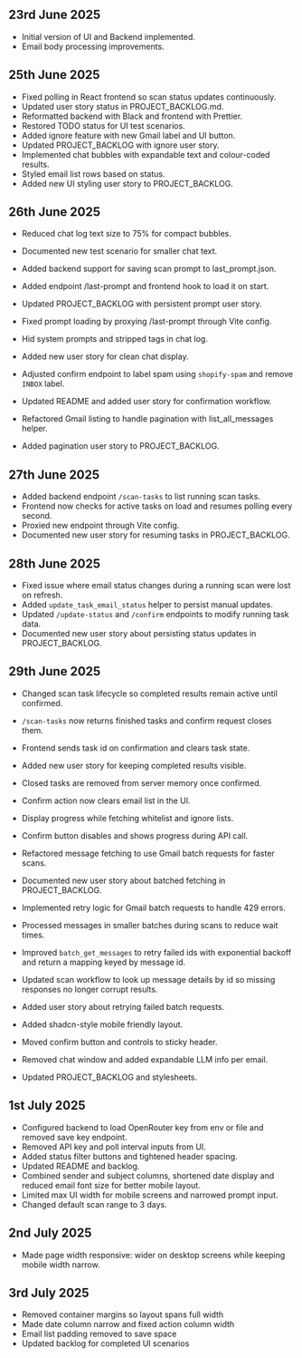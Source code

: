 ## 23rd June 2025

- Initial version of UI and Backend implemented.
- Email body processing improvements.

## 25th June 2025

- Fixed polling in React frontend so scan status updates continuously.
- Updated user story status in PROJECT_BACKLOG.md.
- Reformatted backend with Black and frontend with Prettier.
- Restored TODO status for UI test scenarios.
- Added ignore feature with new Gmail label and UI button.
- Updated PROJECT_BACKLOG with ignore user story.
- Implemented chat bubbles with expandable text and colour-coded results.
- Styled email list rows based on status.
- Added new UI styling user story to PROJECT_BACKLOG.

## 26th June 2025

- Reduced chat log text size to 75% for compact bubbles.
- Documented new test scenario for smaller chat text.
- Added backend support for saving scan prompt to last_prompt.json.
- Added endpoint /last-prompt and frontend hook to load it on start.
- Updated PROJECT_BACKLOG with persistent prompt user story.
- Fixed prompt loading by proxying /last-prompt through Vite config.
- Hid system prompts and stripped <RESULT> tags in chat log.
- Added new user story for clean chat display.
- Adjusted confirm endpoint to label spam using `shopify-spam` and remove `INBOX` label.
- Updated README and added user story for confirmation workflow.

- Refactored Gmail listing to handle pagination with list_all_messages helper.
- Added pagination user story to PROJECT_BACKLOG.

## 27th June 2025

- Added backend endpoint `/scan-tasks` to list running scan tasks.
- Frontend now checks for active tasks on load and resumes polling every second.
- Proxied new endpoint through Vite config.
- Documented new user story for resuming tasks in PROJECT_BACKLOG.

## 28th June 2025

- Fixed issue where email status changes during a running scan were lost on refresh.
- Added `update_task_email_status` helper to persist manual updates.
- Updated `/update-status` and `/confirm` endpoints to modify running task data.
- Documented new user story about persisting status updates in PROJECT_BACKLOG.

## 29th June 2025

- Changed scan task lifecycle so completed results remain active until confirmed.
- `/scan-tasks` now returns finished tasks and confirm request closes them.
- Frontend sends task id on confirmation and clears task state.
- Added new user story for keeping completed results visible.
- Closed tasks are removed from server memory once confirmed.
- Confirm action now clears email list in the UI.

- Display progress while fetching whitelist and ignore lists.
- Confirm button disables and shows progress during API call.
- Refactored message fetching to use Gmail batch requests for faster scans.
- Documented new user story about batched fetching in PROJECT_BACKLOG.
- Implemented retry logic for Gmail batch requests to handle 429 errors.
- Processed messages in smaller batches during scans to reduce wait times.

- Improved `batch_get_messages` to retry failed ids with exponential backoff
  and return a mapping keyed by message id.
- Updated scan workflow to look up message details by id so missing responses
  no longer corrupt results.
- Added user story about retrying failed batch requests.

- Added shadcn-style mobile friendly layout.
- Moved confirm button and controls to sticky header.
- Removed chat window and added expandable LLM info per email.
- Updated PROJECT_BACKLOG and stylesheets.

## 1st July 2025

- Configured backend to load OpenRouter key from env or file and removed save key endpoint.
- Removed API key and poll interval inputs from UI.
- Added status filter buttons and tightened header spacing.
- Updated README and backlog.
- Combined sender and subject columns, shortened date display and reduced email font size for better mobile layout.
- Limited max UI width for mobile screens and narrowed prompt input.
- Changed default scan range to 3 days.

## 2nd July 2025

- Made page width responsive: wider on desktop screens while keeping mobile width narrow.

## 3rd July 2025

- Removed container margins so layout spans full width
- Made date column narrow and fixed action column width
- Email list padding removed to save space
- Updated backlog for completed UI scenarios
